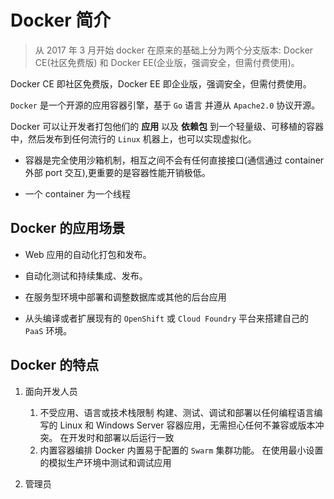# Docker 简介

> 从 2017 年 3 月开始 docker 在原来的基础上分为两个分支版本: Docker CE(社区免费版) 和 Docker EE(企业版，强调安全，但需付费使用)。

Docker CE 即社区免费版，Docker EE 即企业版，强调安全，但需付费使用。

`Docker` 是一个开源的应用容器引擎，基于 `Go` 语言 并遵从 `Apache2.0` 协议开源。

Docker 可以让开发者打包他们的 **应用** 以及 **依赖包** 到一个轻量级、可移植的容器中，然后发布到任何流行的 `Linux` 机器上，也可以实现虚拟化。

- 容器是完全使用沙箱机制，相互之间不会有任何直接接口(通信通过 container 外部 port 交互),更重要的是容器性能开销极低。

- 一个 container 为一个线程

## Docker 的应用场景

- Web 应用的自动化打包和发布。

- 自动化测试和持续集成、发布。

- 在服务型环境中部署和调整数据库或其他的后台应用

- 从头编译或者扩展现有的 `OpenShift` 或 `Cloud Foundry` 平台来搭建自己的 `PaaS` 环境。

## Docker 的特点

1. 面向开发人员

   1. 不受应用、语言或技术栈限制
      构建、测试、调试和部署以任何编程语言编写的 Linux 和 Windows Server 容器应用，无需担心任何不兼容或版本冲突。
      在开发时和部署以后运行一致
   2. 内置容器编排
      Docker 内置易于配置的 `Swarm` 集群功能。
      在使用最小设置的模拟生产环境中测试和调试应用

2. 管理员
